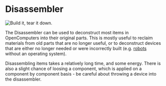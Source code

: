 # Disassembler

![Build it, tear it down.](oredict:oc:disassembler)

The Disassembler can be used to deconstruct most items in OpenComputers into their original parts. This is mostly useful to reclaim materials from old parts that are no longer useful, or to deconstruct devices that are either no longer needed or were incorrectly built (e.g. [robots](robot.md) without an operating system).

Disassembling items takes a relatively long time, and some energy. There is also a slight chance of loosing a component, which is applied on a component by component basis - be careful about throwing a device into the disassembler.

